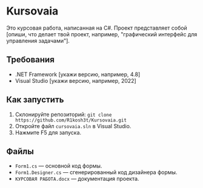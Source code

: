 # Kursovaia

Это курсовая работа, написанная на C#. Проект представляет собой [опиши, что делает твой проект, например, "графический интерфейс для управления задачами"].

## Требования
- .NET Framework [укажи версию, например, 4.8]
- Visual Studio [укажи версию, например, 2022]

## Как запустить
1. Склонируйте репозиторий: `git clone https://github.com/R1kosh3t/Kursovaia.git`
2. Откройте файл `cursovaia.sln` в Visual Studio.
3. Нажмите F5 для запуска.

## Файлы
- `Form1.cs` — основной код формы.
- `Form1.Designer.cs` — сгенерированный код дизайнера формы.
- `КУРСОВАЯ РАБОТА.docx` — документация проекта.